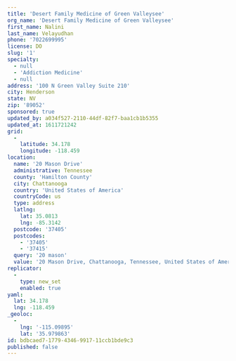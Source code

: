 ```yaml
---
title: 'Desert Family Medicine of Green Valleysee'
org_name: 'Desert Family Medicine of Green Valleysee'
first_name: Nalini
last_name: Velayudhan
phone: '7022699995'
license: DO
slug: '1'
specialty:
  - null
  - 'Addiction Medicine'
  - null
address: '100 N Green Valley Suite 210'
city: Henderson
state: NV
zip: '89052'
sponsored: true
updated_by: a034f527-2110-44df-82f7-baa1cb1b5355
updated_at: 1611721242
grid:
  -
    latitude: 34.178
    longitude: -118.459
location:
  name: '20 Mason Drive'
  administrative: Tennessee
  county: 'Hamilton County'
  city: Chattanooga
  country: 'United States of America'
  countryCode: us
  type: address
  latlng:
    lat: 35.0813
    lng: -85.3142
  postcode: '37405'
  postcodes:
    - '37405'
    - '37415'
  query: '20 mason'
  value: '20 Mason Drive, Chattanooga, Tennessee, United States of America'
replicator:
  -
    type: new_set
    enabled: true
yaml:
  lat: 34.178
  lng: -118.459
_geoloc:
  -
    lng: '-115.09895'
    lat: '35.979863'
id: bdbcaed7-1779-4346-9917-11ccb1bde9c3
published: false
---
```

